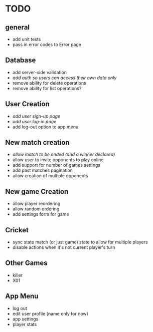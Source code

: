# TODO

## general
- add unit tests
- pass in error codes to Error page

## Database
- add server-side validation
- *add auth so users can access their own data only*
- remove ability for delete operations
- remove ability for list operations?

## User Creation
- *add user sign-up page*
- *add user log-in page*
- add log-out option to app menu

## New match creation
- *allow match to be ended (and a winner declared)*
- allow user to invite opponents to play online
- add support for number of games settings
- add past matches pagination
- allow creation of multiple opponents

## New game Creation
- allow player reordering
- allow random ordering
- add settings form for game

## Cricket
- sync state match (or just game) state to allow for multiple players
- disable actions when it's not current player's turn

## Other Games
- killer
- X01

## App Menu
- log out
- edit user profile (name only for now)
- app settings 
- player stats
